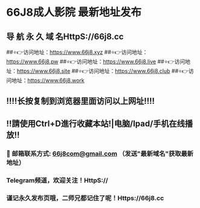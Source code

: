 # 66J8成人影院 最新地址发布 
## 导 航 永 久 域 名HttpS://66j8.cc
##⭐️👉访问地址：https://www.66j8.xyz
##⭐️👉访问地址：https://www.66j8.pw
##⭐️👉访问地址：https://www.66j8.live
##⭐️👉访问地址：https://www.66j8.site
##⭐️👉访问地址：https://www.66j8.club
##⭐️👉访问地址：https://www.66j8.work
## ‼️‼️长按复制到浏览器里面访问以上网址‼️‼️ 
## ‼️請使用Ctrl+D進行收藏本站!|电脑/Ipad/手机在线播放‼️  
### 📧 邮箱联系方式: 66j8com@gmail.com （发送"最新域名"获取最新地址）
### Telegram频道，欢迎关注！HttpS://
### 谨记永久发布页哦，二师兄都记住了呢！Https://66j8.cc
